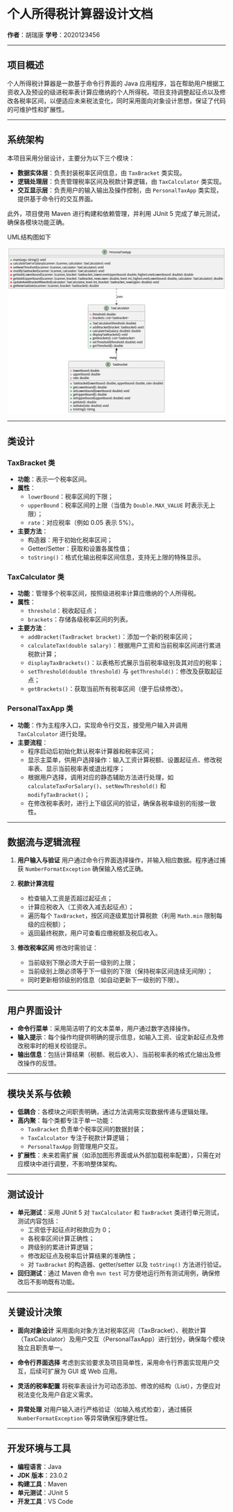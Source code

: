 # 个人所得税计算器设计文档

**作者**：胡瑞康
**学号**：2020123456

---

## 项目概述

个人所得税计算器是一款基于命令行界面的 Java 应用程序，旨在帮助用户根据工资收入及预设的级进税率表计算应缴纳的个人所得税。项目支持调整起征点以及修改各税率区间，以便适应未来税法变化，同时采用面向对象设计思想，保证了代码的可维护性和扩展性。

---

## 系统架构

本项目采用分层设计，主要分为以下三个模块：

- **数据实体层**：负责封装税率区间信息，由 `TaxBracket` 类实现。
- **逻辑处理层**：负责管理税率区间及税款计算逻辑，由 `TaxCalculator` 类实现。
- **交互显示层**：负责用户的输入输出及操作控制，由 `PersonalTaxApp` 类实现，提供基于命令行的交互界面。

此外，项目使用 Maven 进行构建和依赖管理，并利用 JUnit 5 完成了单元测试，确保各模块功能正确。

UML结构图如下

![](./img/uml.png)

---

## 类设计

### TaxBracket 类

- **功能**：表示一个税率区间。
- **属性**：
  - `lowerBound`：税率区间的下限；
  - `upperBound`：税率区间的上限（当值为 `Double.MAX_VALUE` 时表示无上限）；
  - `rate`：对应税率（例如 0.05 表示 5%）。
- **主要方法**：
  - 构造器：用于初始化税率区间；
  - Getter/Setter：获取和设置各属性值；
  - `toString()`：格式化输出税率区间信息，支持无上限的特殊显示。

### TaxCalculator 类

- **功能**：管理多个税率区间，按照级进税率计算应缴纳的个人所得税。
- **属性**：
  - `threshold`：税收起征点；
  - `brackets`：存储各级税率区间的列表。
- **主要方法**：
  - `addBracket(TaxBracket bracket)`：添加一个新的税率区间；
  - `calculateTax(double salary)`：根据用户工资和当前税率区间进行累进税款计算；
  - `displayTaxBrackets()`：以表格形式展示当前税率级别及其对应的税率；
  - `setThreshold(double threshold)` 与 `getThreshold()`：修改及获取起征点；
  - `getBrackets()`：获取当前所有税率区间（便于后续修改）。

### PersonalTaxApp 类

- **功能**：作为主程序入口，实现命令行交互，接受用户输入并调用 `TaxCalculator` 进行处理。
- **主要流程**：
  - 程序启动后初始化默认税率计算器和税率区间；
  - 显示主菜单，供用户选择操作：输入工资计算税额、设置起征点、修改税率表、显示当前税率表或退出程序；
  - 根据用户选择，调用对应的静态辅助方法进行处理，如 `calculateTaxForSalary()`、`setNewThreshold()` 和 `modifyTaxBracket()`；
  - 在修改税率表时，进行上下级区间的验证，确保各税率级别的衔接一致性。

---

## 数据流与逻辑流程

1. **用户输入与验证**
   用户通过命令行界面选择操作，并输入相应数据。程序通过捕获 `NumberFormatException` 确保输入格式正确。

2. **税款计算流程**
   - 检查输入工资是否超过起征点；
   - 计算应税收入（工资收入减去起征点）；
   - 遍历每个 `TaxBracket`，按区间逐级累加计算税款（利用 `Math.min` 限制每级的应税额）；
   - 返回最终税款，用户可查看应缴税额及税后收入。

3. **修改税率区间**
   修改时需验证：
   - 当前级别下限必须大于前一级别的上限；
   - 当前级别上限必须等于下一级别的下限（保持税率区间连续无间隙）；
   - 同时更新相邻级别的信息（如自动更新下一级别的下限）。

---

## 用户界面设计

- **命令行菜单**：采用简洁明了的文本菜单，用户通过数字选择操作。
- **输入提示**：每个操作均提供明确的提示信息，如输入工资、设定新起征点及修改税率时的相关校验提示。
- **输出信息**：包括计算结果（税额、税后收入）、当前税率表的格式化输出及修改操作的反馈。

---

## 模块关系与依赖

- **低耦合**：各模块之间职责明确，通过方法调用实现数据传递与逻辑处理。
- **高内聚**：每个类都专注于单一功能：
  - `TaxBracket` 负责单个税率区间的数据封装；
  - `TaxCalculator` 专注于税款计算逻辑；
  - `PersonalTaxApp` 则管理用户交互。
- **扩展性**：未来若需扩展（如添加图形界面或从外部加载税率配置），只需在对应模块中进行调整，不影响整体架构。

---

## 测试设计

- **单元测试**：采用 JUnit 5 对 `TaxCalculator` 和 `TaxBracket` 类进行单元测试，测试内容包括：
  - 工资低于起征点时税款应为 0；
  - 各税率区间计算正确性；
  - 跨级别的累进计算逻辑；
  - 修改起征点及税率后计算结果的准确性；
  - 对 `TaxBracket` 的构造器、getter/setter 以及 `toString()` 方法进行验证。
- **回归测试**：通过 Maven 命令 `mvn test` 可方便地运行所有测试用例，确保修改后不影响既有功能。

---

## 关键设计决策

- **面向对象设计**
  采用面向对象方法对税率区间（TaxBracket）、税款计算（TaxCalculator）及用户交互（PersonalTaxApp）进行划分，确保每个模块独立且职责单一。

- **命令行界面选择**
  考虑到实验要求及项目简单性，采用命令行界面实现用户交互，后续可扩展为 GUI 或 Web 应用。

- **灵活的税率配置**
  将税率表设计为可动态添加、修改的结构（List<TaxBracket>），方便应对税法变化及用户自定义需求。

- **异常处理**
  对用户输入进行严格验证（如输入格式检查），通过捕获 `NumberFormatException` 等异常确保程序健壮性。

---

## 开发环境与工具

- **编程语言**：Java
- **JDK 版本**：23.0.2
- **构建工具**：Maven
- **单元测试**：JUnit 5
- **开发工具**：VS Code